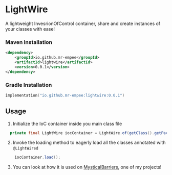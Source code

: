 # LightWire
A lightweight InvesrionOfControl container, share and create instances of your classes with ease!

### Maven Installation
```xml
<dependency>
    <groupId>io.github.mr-empee</groupId>
    <artifactId>lightwire</artifactId>
    <version>0.0.1</version>
</dependency>
```

### Gradle Installation
```kotlin
implementation("io.github.mr-empee:lightwire:0.0.1")
```

## Usage

1. Initialize the IoC container inside you main class file
```java
  private final LightWire iocContainer = LightWire.of(getClass().getPackage());
```
2. Invoke the loading method to eagerly load all the classes annotated with `@LightWired`
```java
    iocContainer.load();
```
3. You can look at how it is used on [MysticalBarriers](https://github.com/Mr-EmPee/MysticalBarriers), one of my projects!
